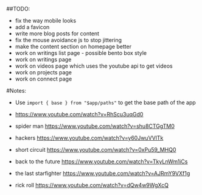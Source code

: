 ##TODO:

- fix the way mobile looks
- add a favicon
- write more blog posts for content
- fix the mouse avoidance js to stop jittering
- make the content section on homepage better
- work on writings list page - possible bento box style
- work on writings page
- work on videos page which uses the youtube api to get videos
- work on projects page
- work on connect page

#Notes:

- Use `import { base } from "$app/paths"` to get the base path of the app
- https://www.youtube.com/watch?v=RhScu3uqGd0

- spider man https://www.youtube.com/watch?v=shu8CTGgTM0
- hackers https://www.youtube.com/watch?v=y60JwuVVlTk
- short circuit https://www.youtube.com/watch?v=0xPu59_MHQ0
- back to the future https://www.youtube.com/watch?v=TkyLnWm1iCs
- the last starfighter https://www.youtube.com/watch?v=AJRmY9VXf1g
- rick roll https://www.youtube.com/watch?v=dQw4w9WgXcQ
